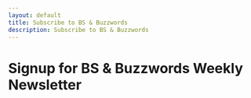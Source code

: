```yaml
---
layout: default
title: Subscribe to BS & Buzzwords
description: Subscribe to BS & Buzzwords
---
```

<h1>Signup for BS & Buzzwords Weekly Newsletter</h1>
<script charset="utf-8" type="text/javascript" src="//js.hsforms.net/forms/embed/v2.js"></script>
<script>
  hbspt.forms.create({
    region: "na1",
    portalId: "41635975",
    formId: "eba394b2-3a72-48b3-b5ea-355620b0fee1"
  });

</script>
